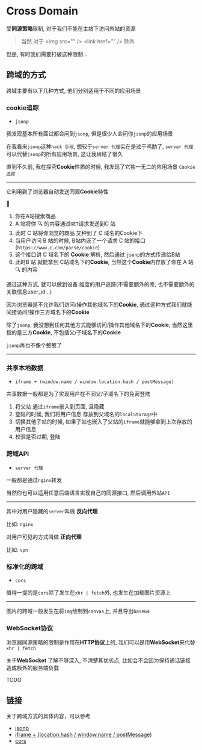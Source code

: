 # Cross Domain

受**同源策略**限制, 对于我们不能在主站下访问外站的资源

> 当然 对于 &lt;img src="" /&gt; &lt;link href="" /&gt; 除外

但是, 有时我们需要打破这种限制...

## 跨域的方式

跨域主要有以下几种方式, 他们分别适用于不同的应用场景

### cookie追踪

- `jsonp`

我发现基本所有面试都会问到`jsonp`, 但是很少人会问你`jsonp`的应用场景

在我看来`jsonp`这种`hack 手段`, 想较于`server 代理`实在是过于鸡肋了, `server 代理`可以代替`jsonp`的所有应用场景, 这让我纠结了很久

直到不久前, 我在探究**Cookie**性质的时候, 我发现了它独一无二的应用场景 `Cookie 追踪`

---

它利用到了浏览器自动发送同源**Cookie**特性

🌰 

1.  你在A站搜索商品
2.  A 站将你 🔍 的内容通过`GET`请求发送到C 站
3.  此时 C 站将你浏览的商品 又种到了 C 域名的Cookie下
4.  当用户访问 B 站的时候, B站内嵌了一个请求 C 站的接口(`https://www.c.com/parse/cookie`)
5.  这个接口讲 C 域名下的 **Cookie** 解析, 然后通过 `jsonp`的方式传递给B站
6.  此时B 站 就能拿到 C站域名下的**Cookie**, 当然这个**Cookie**内存放了你在 A 站🔍 的内容

通过这种方式, 就可以做到设备 维度的用户追踪(不需要额外的库, 也不需要额外的关联信息user_id...)

因为浏览器是不允许我们访问/操作其他域名下的**Cookie**, 通过这种方式我们就能间接访问/操作三方域名下的**Cookie**

除了`jsonp`, 我没想到任何其他方式能够访问/操作其他域名下的**Cookie**, 当然这里指的是三方**Cookie**, 不包括父/子域名下的**Cookie**

`jsonp`再也不像个憨憨了

---

### 共享本地数据

- `iframe + (window.name / window.location.hash / postMessage)` 

共享数据一般都是为了实现用户在不同父/子域名下的免密登陆

1.  将父站 通过`iframe`嵌入到页面, 且隐藏
2.  登陆的时候, 我们将用户信息 存放到父域名的`localStorage`中 
3.  切换其他子站的时候, 如果子站也嵌入了父站的`iframe`就能够拿到上次存放的用户信息
4.  校验是否过期, 登陆

### 跨域API

- `server 代理`

一般都是通过`nginx`转发

当然你也可以适用任意后端语言实现自己的同源接口, 然后调用外站`API`

---

其中对用户隐藏的`server`叫做 **反向代理**

比如: `nginx`

对用户可见的方式叫做 **正向代理**

比如: `vpn`

### 标准化的跨域

- `cors`

值得一提的是`cors`除了发生在`xhr | fetch`外, 也发生在加载图片资源上

---

图片的跨域一般发生在将`img`绘制到`canvas`上, 并且导出`base64`

### WebSocket协议

浏览器同源策略的限制是作用在**HTTP协议**上的, 我们可以是用**WebSocket**来代替`xhr | fetch`

关于**WebSocket** 了解不够深入, 不清楚其优劣点, 比如会不会因为保持通话链接造成额外的服务端负载

TODO

## 链接

关于跨域方式的具体内容，可以参考

- [jsonp]()
- [iframe + (location.hash / window.name / postMessage)]()
- [cors]()
